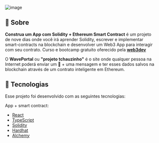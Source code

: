 ![image](https://user-images.githubusercontent.com/3408542/211366343-41b3cb8a-d43b-44c3-85b9-1fc1867f9f18.png)

## 📃 Sobre

**Construa um App com Solidity + Ethereum Smart Contract** é um projeto de nove dias onde você irá aprender Solidity, escrever e implementar smart-contracts na blockchain e desenvolver um Web3 App para interagir com seu contrato. Curso e bootcamp gratuito oferecido pela [**web3dev**](https://bootcamp.web3dev.com.br/)


O **WavePortal** ou **"projeto tchauzinho"** é o site onde qualquer pessoa na Internet poderá enviar um 👋 + uma mensagem e ter esses dados salvos na blockchain através de um contrato inteligente em Ethereum. 

## 🚀 Tecnologias

Esse projeto foi desenvolvido com as seguintes tecnologias:

App + smart contract:
- [React](https://reactjs.org)
- [TypeScript](https://www.typescriptlang.org/)
- [Solidity](https://soliditylang.org/)
- [Hardhat](https://hardhat.org/)
- [Alchemy](https://www.alchemy.com/)

